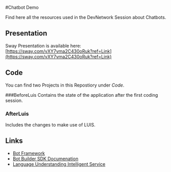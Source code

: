 #Chatbot Demo

Find here all the resources used in the DevNetwork Session about Chatbots.

## Presentation
Sway Presentation is available here:  
[https://sway.com/vXY7vma2C430oRuk?ref=Link](https://sway.com/vXY7vma2C430oRuk?ref=Link)

## Code
You can find two Projects in this Repostiory under *Code*.  

###BeforeLuis
Contains the state of the application after the first coding session.
  
### AfterLuis
Includes the changes to make use of LUIS.

## Links
- [Bot Framework](https://dev.botframework.com/)  
- [Bot Builder SDK Documenation](https://docs.microsoft.com/en-us/bot-framework/dotnet/bot-builder-dotnet-overview)  
- [Language Understanding Intelligent Service](www.luis.ai)